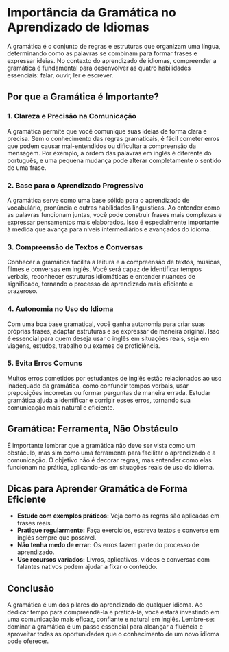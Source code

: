
# Importância da Gramática no Aprendizado de Idiomas

A gramática é o conjunto de regras e estruturas que organizam uma língua, determinando como as palavras se combinam para formar frases e expressar ideias. No contexto do aprendizado de idiomas, compreender a gramática é fundamental para desenvolver as quatro habilidades essenciais: falar, ouvir, ler e escrever.

## Por que a Gramática é Importante?

### 1. **Clareza e Precisão na Comunicação**
A gramática permite que você comunique suas ideias de forma clara e precisa. Sem o conhecimento das regras gramaticais, é fácil cometer erros que podem causar mal-entendidos ou dificultar a compreensão da mensagem. Por exemplo, a ordem das palavras em inglês é diferente do português, e uma pequena mudança pode alterar completamente o sentido de uma frase.

### 2. **Base para o Aprendizado Progressivo**
A gramática serve como uma base sólida para o aprendizado de vocabulário, pronúncia e outras habilidades linguísticas. Ao entender como as palavras funcionam juntas, você pode construir frases mais complexas e expressar pensamentos mais elaborados. Isso é especialmente importante à medida que avança para níveis intermediários e avançados do idioma.

### 3. **Compreensão de Textos e Conversas**
Conhecer a gramática facilita a leitura e a compreensão de textos, músicas, filmes e conversas em inglês. Você será capaz de identificar tempos verbais, reconhecer estruturas idiomáticas e entender nuances de significado, tornando o processo de aprendizado mais eficiente e prazeroso.

### 4. **Autonomia no Uso do Idioma**
Com uma boa base gramatical, você ganha autonomia para criar suas próprias frases, adaptar estruturas e se expressar de maneira original. Isso é essencial para quem deseja usar o inglês em situações reais, seja em viagens, estudos, trabalho ou exames de proficiência.

### 5. **Evita Erros Comuns**
Muitos erros cometidos por estudantes de inglês estão relacionados ao uso inadequado da gramática, como confundir tempos verbais, usar preposições incorretas ou formar perguntas de maneira errada. Estudar gramática ajuda a identificar e corrigir esses erros, tornando sua comunicação mais natural e eficiente.

## Gramática: Ferramenta, Não Obstáculo

É importante lembrar que a gramática não deve ser vista como um obstáculo, mas sim como uma ferramenta para facilitar o aprendizado e a comunicação. O objetivo não é decorar regras, mas entender como elas funcionam na prática, aplicando-as em situações reais de uso do idioma.

## Dicas para Aprender Gramática de Forma Eficiente

- **Estude com exemplos práticos:** Veja como as regras são aplicadas em frases reais.
- **Pratique regularmente:** Faça exercícios, escreva textos e converse em inglês sempre que possível.
- **Não tenha medo de errar:** Os erros fazem parte do processo de aprendizado.
- **Use recursos variados:** Livros, aplicativos, vídeos e conversas com falantes nativos podem ajudar a fixar o conteúdo.

## Conclusão

A gramática é um dos pilares do aprendizado de qualquer idioma. Ao dedicar tempo para compreendê-la e praticá-la, você estará investindo em uma comunicação mais eficaz, confiante e natural em inglês. Lembre-se: dominar a gramática é um passo essencial para alcançar a fluência e aproveitar todas as oportunidades que o conhecimento de um novo idioma pode oferecer.
```
